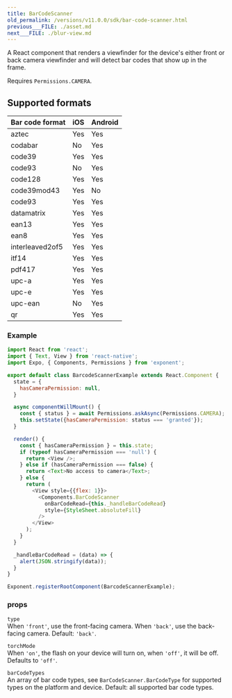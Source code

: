 ```yaml
---
title: BarCodeScanner
old_permalink: /versions/v11.0.0/sdk/bar-code-scanner.html
previous___FILE: ./asset.md
next___FILE: ./blur-view.md
---
```


A React component that renders a viewfinder for the device's either front or back camera viewfinder and will detect bar codes that show up in the frame.

Requires `Permissions.CAMERA`.

## Supported formats

| Bar code format | iOS | Android |
| --------------- | --- | ------- |
| aztec           | Yes | Yes     |
| codabar         | No  | Yes     |
| code39          | Yes | Yes     |
| code93          | No  | Yes     |
| code128         | Yes | Yes     |
| code39mod43     | Yes | No      |
| code93          | Yes | Yes     |
| datamatrix      | Yes | Yes     |
| ean13           | Yes | Yes     |
| ean8            | Yes | Yes     |
| interleaved2of5 | Yes | Yes     |
| itf14           | Yes | Yes     |
| pdf417          | Yes | Yes     |
| upc-a           | Yes | Yes     |
| upc-e           | Yes | Yes     |
| upc-ean         | No  | Yes     |
| qr              | Yes | Yes     |

### Example

```javascript
import React from 'react';
import { Text, View } from 'react-native';
import Expo, { Components, Permissions } from 'exponent';

export default class BarcodeScannerExample extends React.Component {
  state = {
    hasCameraPermission: null,
  }

  async componentWillMount() {
    const { status } = await Permissions.askAsync(Permissions.CAMERA);
    this.setState({hasCameraPermission: status === 'granted'});
  }

  render() {
    const { hasCameraPermission } = this.state;
    if (typeof hasCameraPermission === 'null') {
      return <View />;
    } else if (hasCameraPermission === false) {
      return <Text>No access to camera</Text>;
    } else {
      return (
        <View style={{flex: 1}}>
          <Components.BarCodeScanner
            onBarCodeRead={this._handleBarCodeRead}
            style={StyleSheet.absoluteFill}
          />
        </View>
      );
    }
  }

  _handleBarCodeRead = (data) => {
    alert(JSON.stringify(data));
  }
}

Exponent.registerRootComponent(BarcodeScannerExample);
```

### props

 `type`  
When `'front'`, use the front-facing camera. When `'back'`, use the back-facing camera. Default: `'back'`.

 `torchMode`  
When `'on'`, the flash on your device will turn on, when `'off'`, it will be off. Defaults to `'off'`.

 `barCodeTypes`  
An array of bar code types, see `BarCodeScanner.BarCodeType` for supported types on the platform and device. Default: all supported bar code types.
